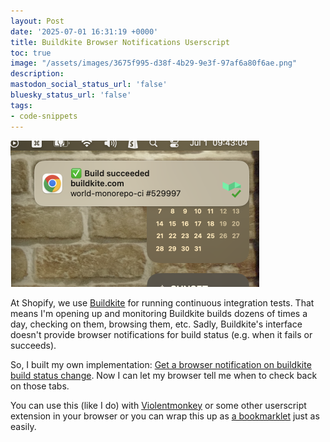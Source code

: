 ```yaml
---
layout: Post
date: '2025-07-01 16:31:19 +0000'
title: Buildkite Browser Notifications Userscript
toc: true
image: "/assets/images/3675f995-d38f-4b29-9e3f-97af6a80f6ae.png"
description:
mastodon_social_status_url: 'false'
bluesky_status_url: 'false'
tags:
- code-snippets
---
```



<img width="398" alt="buildkite notification example" src="/assets/images/3675f995-d38f-4b29-9e3f-97af6a80f6ae.png" />

At Shopify, we use [Buildkite](http://buildkite.com/) for running continuous integration tests. That means I'm opening up and monitoring Buildkite builds dozens of times a day, checking on them, browsing them, etc. Sadly, Buildkite's interface doesn't provide browser notifications for build status (e.g. when it fails or succeeds).

So, I built my own implementation: [Get a browser notification on buildkite build status change](https://gist.github.com/joshbeckman/d4eb63983519a198595ca63df4a287df). Now I can let my browser tell me when to check back on those tabs.

You can use this (like I do) with [Violentmonkey](https://violentmonkey.github.io/) or some other userscript extension in your browser or you can wrap this up as [a bookmarklet](https://www.joshbeckman.org/blog/my-bookmarks-are-all-bookmarklets) just as easily.
